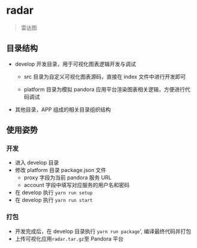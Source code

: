 # radar

> 雷达图

## 目录结构

- develop 开发目录，用于可视化图表逻辑开发与调试

  - src 目录为自定义可视化图表源码，直接在 index 文件中进行开发即可

  - platform 目录为模拟 pandora 应用平台渲染图表相关逻辑，方便进行代码调试

- 其他目录，APP 组成的相关目录组织结构

## 使用姿势

### 开发

- 进入 develop 目录
- 修改 platform 目录 package.json 文件
  - proxy 字段为当前 pandora 服务 URL
  - account 字段中填写对应服务的用户名和密码
- 在 develop 执行 `yarn run setup`
- 在 develop 执行 `yarn run start`

### 打包

- 开发完成后，在 develop 目录执行 `yarn run package`', 编译最终代码并打包
- 上传可视化应用`radar.tar.gz`至 Pandora 平台
